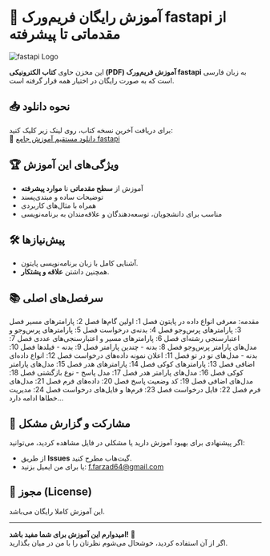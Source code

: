 # 🐍 آموزش رایگان فریم‌ورک fastapi از مقدماتی تا پیشرفته  

![fastapi Logo](https://fastapi.tiangolo.com/img/logo-margin/logo-teal.png)

این مخزن حاوی **کتاب الکترونیکی (PDF) آموزش فریم‌ورک fastapi** به زبان فارسی است که به صورت رایگان در اختیار همه قرار گرفته است.  

## 📥 نحوه دانلود  
برای دریافت آخرین نسخه کتاب، روی لینک زیر کلیک کنید:  
🔗 [دانلود مستقیم آموزش جامع fastapi](https://github.com/username/repo-name/raw/main/python-tutorial.pdf)  

## 🏆 ویژگی‌های این آموزش  
- آموزش از **سطح مقدماتی** تا **موارد پیشرفته**  
- توضیحات ساده و مبتدی‌پسند  
- همراه با مثال‌های کاربردی  
- مناسب برای دانشجویان، توسعه‌دهندگان و علاقه‌مندان به برنامه‌نویسی  

## 🛠 پیش‌نیازها  
- آشنایی کامل با زبان برنامه‌نویسی پایتون.  
- همچنین داشتن **علاقه و پشتکار**.  

## 📚 سرفصل‌های اصلی  
مقدمه: معرفی انواع داده در پایتون
فصل 1: اولین گام‌ها
فصل 2: پارامترهای مسیر
فصل 3: پارامترهای ‌پرس‌وجو
فصل 4: بدنه‌ی درخواست
فصل 5: پارامترهای ‌پرس‌وجو و اعتبارسنجی رشته‌ای
فصل 6: پارامترهای مسیر و اعتبارسنجی‌های عددی
فصل 7: مدل‌های پارامتر پرس‌وجو
فصل 8: بدنه - چندین پارامتر
فصل 9: بدنه - فیلدها
فصل 10: بدنه - مدل‌های تو در تو
فصل 11: اعلان نمونه داده‌های درخواست
فصل 12: انواع داده‌ای اضافی
فصل 13: پارامترهای کوکی
فصل 14: پارامترهای هدر
فصل 15: مدل‌های پارامتر کوکی
فصل 16: مدل‌های پارامتر هدر
فصل 17: مدل پاسخ - نوع بازگشتی
فصل 18: مدل‌های اضافی
فصل 19: کد وضعیت پاسخ
فصل 20: داده‌های فرم
فصل 21: مدل‌های فرم
فصل 22: فایل درخواست
فصل 23: فرم‌ها و فایل‌های درخواست
فصل 24: مدیریت خطاها
ادامه دارد...
 

## 🤝 مشارکت و گزارش مشکل  
اگر پیشنهادی برای بهبود آموزش دارید یا مشکلی در فایل مشاهده کردید، می‌توانید:  
- از طریق **Issues** گیت‌هاب مطرح کنید.  
- یا برای من ایمیل بزنید: f.farzad64@gmail.com  

## 📜 مجوز (License)  
این آموزش کاملا رایگان می‌باشد.

---

**امیدوارم این آموزش برای شما مفید باشد!** 🌟  
اگر از آن استفاده کردید، خوشحال می‌شوم نظرتان را با من در میان بگذارید.  

